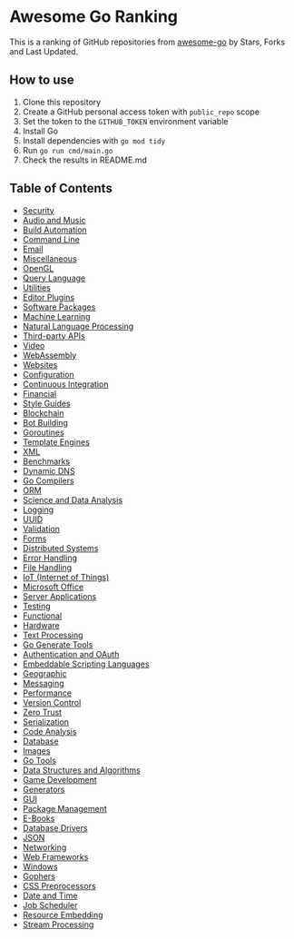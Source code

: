 # Awesome Go Ranking

This is a ranking of GitHub repositories from
 [awesome-go](https://github.com/avelino/awesome-go)
 by Stars, Forks and Last Updated.
 
## How to use

1. Clone this repository
1. Create a GitHub personal access token with `public_repo` scope
1. Set the token to the `GITHUB_TOKEN` environment variable
1. Install Go
1. Install dependencies with `go mod tidy`
1. Run `go run cmd/main.go`
1. Check the results in README.md 
 

## Table of Contents

* [Security](docs/Security.md)
* [Audio and Music](docs/Audio-and-Music.md)
* [Build Automation](docs/Build-Automation.md)
* [Command Line](docs/Command-Line.md)
* [Email](docs/Email.md)
* [Miscellaneous](docs/Miscellaneous.md)
* [OpenGL](docs/OpenGL.md)
* [Query Language](docs/Query-Language.md)
* [Utilities](docs/Utilities.md)
* [Editor Plugins](docs/Editor-Plugins.md)
* [Software Packages](docs/Software-Packages.md)
* [Machine Learning](docs/Machine-Learning.md)
* [Natural Language Processing](docs/Natural-Language-Processing.md)
* [Third-party APIs](docs/Third-party-APIs.md)
* [Video](docs/Video.md)
* [WebAssembly](docs/WebAssembly.md)
* [Websites](docs/Websites.md)
* [Configuration](docs/Configuration.md)
* [Continuous Integration](docs/Continuous-Integration.md)
* [Financial](docs/Financial.md)
* [Style Guides](docs/Style-Guides.md)
* [Blockchain](docs/Blockchain.md)
* [Bot Building](docs/Bot-Building.md)
* [Goroutines](docs/Goroutines.md)
* [Template Engines](docs/Template-Engines.md)
* [XML](docs/XML.md)
* [Benchmarks](docs/Benchmarks.md)
* [Dynamic DNS](docs/Dynamic-DNS.md)
* [Go Compilers](docs/Go-Compilers.md)
* [ORM](docs/ORM.md)
* [Science and Data Analysis](docs/Science-and-Data-Analysis.md)
* [Logging](docs/Logging.md)
* [UUID](docs/UUID.md)
* [Validation](docs/Validation.md)
* [Forms](docs/Forms.md)
* [Distributed Systems](docs/Distributed-Systems.md)
* [Error Handling](docs/Error-Handling.md)
* [File Handling](docs/File-Handling.md)
* [IoT (Internet of Things)](docs/IoT-(Internet-of-Things).md)
* [Microsoft Office](docs/Microsoft-Office.md)
* [Server Applications](docs/Server-Applications.md)
* [Testing](docs/Testing.md)
* [Functional](docs/Functional.md)
* [Hardware](docs/Hardware.md)
* [Text Processing](docs/Text-Processing.md)
* [Go Generate Tools](docs/Go-Generate-Tools.md)
* [Authentication and OAuth](docs/Authentication-and-OAuth.md)
* [Embeddable Scripting Languages](docs/Embeddable-Scripting-Languages.md)
* [Geographic](docs/Geographic.md)
* [Messaging](docs/Messaging.md)
* [Performance](docs/Performance.md)
* [Version Control](docs/Version-Control.md)
* [Zero Trust](docs/Zero-Trust.md)
* [Serialization](docs/Serialization.md)
* [Code Analysis](docs/Code-Analysis.md)
* [Database](docs/Database.md)
* [Images](docs/Images.md)
* [Go Tools](docs/Go-Tools.md)
* [Data Structures and Algorithms](docs/Data-Structures-and-Algorithms.md)
* [Game Development](docs/Game-Development.md)
* [Generators](docs/Generators.md)
* [GUI](docs/GUI.md)
* [Package Management](docs/Package-Management.md)
* [E-Books](docs/E-Books.md)
* [Database Drivers](docs/Database-Drivers.md)
* [JSON](docs/JSON.md)
* [Networking](docs/Networking.md)
* [Web Frameworks](docs/Web-Frameworks.md)
* [Windows](docs/Windows.md)
* [Gophers](docs/Gophers.md)
* [CSS Preprocessors](docs/CSS-Preprocessors.md)
* [Date and Time](docs/Date-and-Time.md)
* [Job Scheduler](docs/Job-Scheduler.md)
* [Resource Embedding](docs/Resource-Embedding.md)
* [Stream Processing](docs/Stream-Processing.md)
